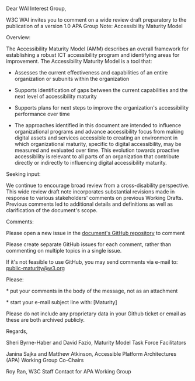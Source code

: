 Dear WAI Interest Group,

W3C WAI invites you to comment on a wide review draft preparatory to the publication of a version 1.0 APA Group Note:
Accessibility Maturity Model

Overview:

The Accessibility Maturity Model (AMM) describes an overall framework
for establishing a robust ICT accessibility program and identifying
areas for improvement. The Accessibility Maturity Model is a tool that:

-   Assesses the current effectiveness and capabilities of an entire
    organization or subunits within the organization

-   Supports identification of gaps between the current capabilities and
    the next level of accessibility maturity

-   Supports plans for next steps to improve the organization\'s
    accessibility performance over time

-   The approaches identified in this document are intended to influence organizational programs and advance accessibility focus from making digital assets and services       accessible to creating an environment in which organizational maturity, specific to digital accessibility, may be measured and evaluated over time. This evolution     towards proactive accessibility is relevant to all parts of an organization that contribute directly or indirectly to influencing digital accessibility maturity.

Seeking input:

We continue to encourage broad review from a cross-disability
perspective. This wide review draft note incorporates substantial revisions made in
response to various stakeholders\' comments on previous Working
Drafts. Previous comments led to additional details and definitions
as well as clarification of the document\'s scope.

Comments:

Please open a new issue in the [document\'s GitHub
repository](https://github.com/w3c/maturity-model/issues/new) to comment

Please create separate GitHub issues for each comment, rather than
commenting on multiple topics in a single issue.

If it\'s not feasible to use GitHub, you may send comments via e-mail
to: <public-maturity@w3.org>

Please:

\* put your comments in the body of the message, not as an attachment

\* start your e-mail subject line with: \[Maturity\]

Please do not include any proprietary data in your Github ticket or
email as these are both archived publicly.

Regards,

Sheri Byrne-Haber and David Fazio, Maturity Model Task Force Facilitators

Janina Sajka and Matthew Atkinson, Accessible Platform Architectures (APA) Working Group Co-Chairs

Roy Ran, W3C Staff Contact for APA Working Group
